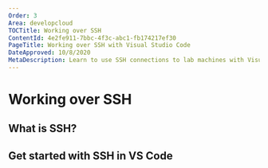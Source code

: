 ```yaml
---
Order: 3
Area: developcloud
TOCTitle: Working over SSH
ContentId: 4e2fe911-7bbc-4f3c-abc1-fb174217ef30
PageTitle: Working over SSH with Visual Studio Code
DateApproved: 10/8/2020
MetaDescription: Learn to use SSH connections to lab machines with Visual Studio Code
---
```

# Working over SSH

## What is SSH?

## Get started with SSH in VS Code
